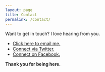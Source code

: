 ```yaml
---
layout: page
title: Contact
permalink: /contact/
---
```


Want to get in touch? I love hearing from you. 

- <a href=“mailto:own@onewithnow.com”>Click here to email me. </a>
- <a href=“http://www.twitter.com/onewithnow” target=“_blank”>Connect via Twitter.</a> 
- <a href=“http://www.facebook.com/onewithnow” target=“_blank”>Connect on Facebook.</a> 

<strong>Thank you for being here.</strong>